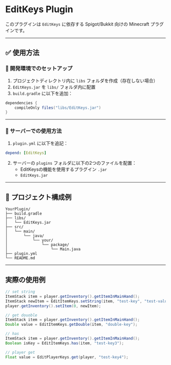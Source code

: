 # EditKeys Plugin

このプラグインは `EditKeys` に依存する Spigot/Bukkit 向けの Minecraft プラグインです。

---

## ✅ 使用方法

### 🔧 開発環境でのセットアップ

1. プロジェクトディレクトリ内に `libs` フォルダを作成（存在しない場合）
2. `EditKeys.jar` を `libs/` フォルダ内に配置
3. `build.gradle` に以下を追加：

```gradle
dependencies {
    compileOnly files("libs/EditKeys.jar")
}
```

---

### 🚀 サーバーでの使用方法

1. `plugin.yml` に以下を追記：

```yaml
depend: [EditKeys]
```

2. サーバーの `plugins` フォルダに以下の2つのファイルを配置：
   - EditKeysの機能を使用するプラグイン `.jar`
   - `EditKeys.jar`

---

## 📁 プロジェクト構成例

```
YourPlugin/
├── build.gradle
├── libs/
│   └── EditKeys.jar
├── src/
│   └── main/
│       └── java/
│           └── your/
│               └── package/
│                   └── Main.java
├── plugin.yml
└── README.md
```

---

## 実際の使用例
```java
// set string
ItemStack item = player.getInventory().getItemInMainHand();
ItemStack newItem = EditItemKeys.setString(item, "test-key", "test-value");
player.getInventory().setItem(0, newItem);
```
```java
// get douoble
ItemStack item = player.getInventory().getItemInMainHand();
Double value = EditItemKeys.getDouble(item, "double-key");
```
```java
// has
ItemStack item = player.getInventory().getItemInMainHand();
Boolean isKey = EditItemKeys.has(item, "test-key3");
```
```java
// player get
Float value = EditPlayerKeys.get(player, "test-key4");
```





